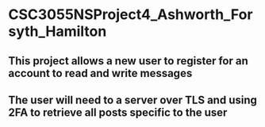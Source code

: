 # CSC3055NSProject4_Ashworth_Forsyth_Hamilton

## This project allows a new user to register for an account to read and write messages
## The user will need to a server over TLS and using 2FA to retrieve all posts specific to the user
